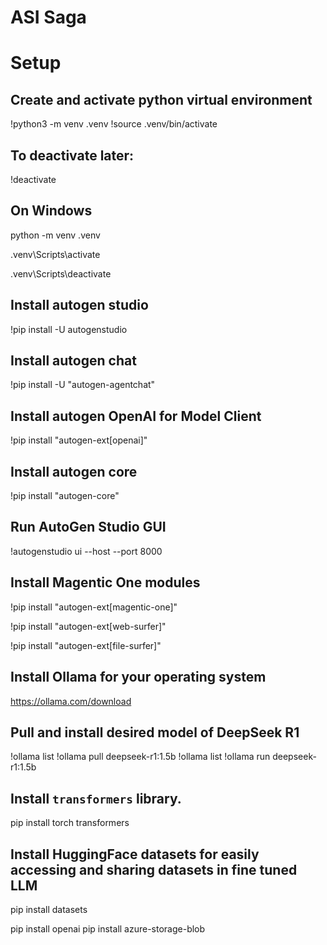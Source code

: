 # ASI Saga


# Setup

## Create and activate python virtual environment

!python3 -m venv .venv
!source .venv/bin/activate

## To deactivate later:
!deactivate

## On Windows

python -m venv .venv

.venv\Scripts\activate

.venv\Scripts\deactivate

## Install autogen studio
!pip install -U autogenstudio

## Install autogen chat
!pip install -U "autogen-agentchat"

## Install autogen OpenAI for Model Client
!pip install "autogen-ext[openai]"

## Install autogen core
!pip install "autogen-core"

## Run AutoGen Studio GUI
!autogenstudio ui --host <host> --port 8000

## Install Magentic One modules

!pip install "autogen-ext[magentic-one]"

!pip install "autogen-ext[web-surfer]"

!pip install "autogen-ext[file-surfer]"

## Install Ollama for your operating system

https://ollama.com/download

## Pull and install desired model of DeepSeek R1

!ollama list
!ollama pull deepseek-r1:1.5b
!ollama list
!ollama run deepseek-r1:1.5b

## Install `transformers` library.
pip install torch transformers

## Install HuggingFace datasets for easily accessing and sharing datasets in fine tuned LLM
pip install datasets

pip install openai
pip install azure-storage-blob